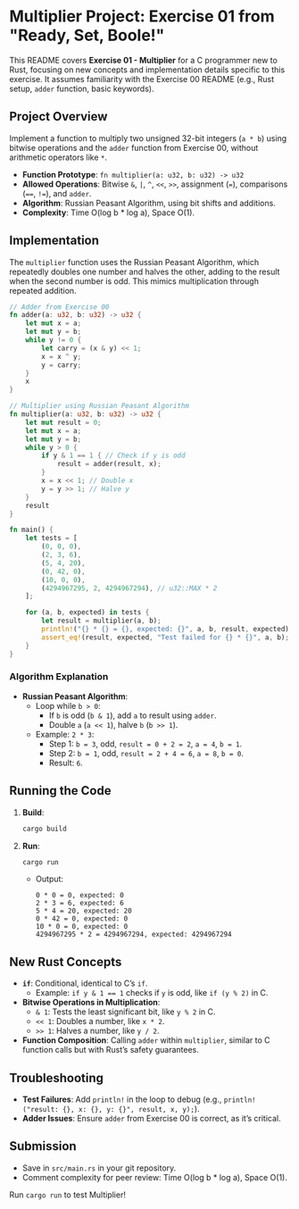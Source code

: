 # Multiplier Project: Exercise 01 from "Ready, Set, Boole!"

This README covers **Exercise 01 - Multiplier** for a C programmer new to Rust, focusing on new concepts and implementation details specific to this exercise. It assumes familiarity with the Exercise 00 README (e.g., Rust setup, `adder` function, basic keywords).

## Project Overview

Implement a function to multiply two unsigned 32-bit integers (`a * b`) using bitwise operations and the `adder` function from Exercise 00, without arithmetic operators like `*`.

- **Function Prototype**: `fn multiplier(a: u32, b: u32) -> u32`
- **Allowed Operations**: Bitwise `&`, `|`, `^`, `<<`, `>>`, assignment (`=`), comparisons (`==`, `!=`), and `adder`.
- **Algorithm**: Russian Peasant Algorithm, using bit shifts and additions.
- **Complexity**: Time O(log b * log a), Space O(1).

## Implementation
The `multiplier` function uses the Russian Peasant Algorithm, which repeatedly doubles one number and halves the other, adding to the result when the second number is odd. This mimics multiplication through repeated addition.

```rust
// Adder from Exercise 00
fn adder(a: u32, b: u32) -> u32 {
    let mut x = a;
    let mut y = b;
    while y != 0 {
        let carry = (x & y) << 1;
        x = x ^ y;
        y = carry;
    }
    x
}

// Multiplier using Russian Peasant Algorithm
fn multiplier(a: u32, b: u32) -> u32 {
    let mut result = 0;
    let mut x = a;
    let mut y = b;
    while y > 0 {
        if y & 1 == 1 { // Check if y is odd
            result = adder(result, x);
        }
        x = x << 1; // Double x
        y = y >> 1; // Halve y
    }
    result
}

fn main() {
    let tests = [
        (0, 0, 0),
        (2, 3, 6),
        (5, 4, 20),
        (0, 42, 0),
        (10, 0, 0),
        (4294967295, 2, 4294967294), // u32::MAX * 2
    ];

    for (a, b, expected) in tests {
        let result = multiplier(a, b);
        println!("{} * {} = {}, expected: {}", a, b, result, expected);
        assert_eq!(result, expected, "Test failed for {} * {}", a, b);
    }
}
```

### Algorithm Explanation
- **Russian Peasant Algorithm**:
  - Loop while `b > 0`:
    - If `b` is odd (`b & 1`), add `a` to result using `adder`.
    - Double `a` (`a << 1`), halve `b` (`b >> 1`).
  - Example: `2 * 3`:
    - Step 1: `b = 3`, odd, `result = 0 + 2 = 2`, `a = 4`, `b = 1`.
    - Step 2: `b = 1`, odd, `result = 2 + 4 = 6`, `a = 8`, `b = 0`.
    - Result: `6`.

## Running the Code

1. **Build**:
   ```bash
   cargo build
   ```
2. **Run**:
   ```bash
   cargo run
   ```
   - Output:
     ```
     0 * 0 = 0, expected: 0
     2 * 3 = 6, expected: 6
     5 * 4 = 20, expected: 20
     0 * 42 = 0, expected: 0
     10 * 0 = 0, expected: 0
     4294967295 * 2 = 4294967294, expected: 4294967294
     ```

## New Rust Concepts

- **`if`**: Conditional, identical to C’s `if`.
  - Example: `if y & 1 == 1` checks if `y` is odd, like `if (y % 2)` in C.
- **Bitwise Operations in Multiplication**:
  - `& 1`: Tests the least significant bit, like `y % 2` in C.
  - `<< 1`: Doubles a number, like `x * 2`.
  - `>> 1`: Halves a number, like `y / 2`.
- **Function Composition**: Calling `adder` within `multiplier`, similar to C function calls but with Rust’s safety guarantees.

## Troubleshooting

- **Test Failures**: Add `println!` in the loop to debug (e.g., `println!("result: {}, x: {}, y: {}", result, x, y);`).
- **Adder Issues**: Ensure `adder` from Exercise 00 is correct, as it’s critical.

## Submission

- Save in `src/main.rs` in your git repository.
- Comment complexity for peer review: Time O(log b * log a), Space O(1).


Run `cargo run` to test Multiplier!